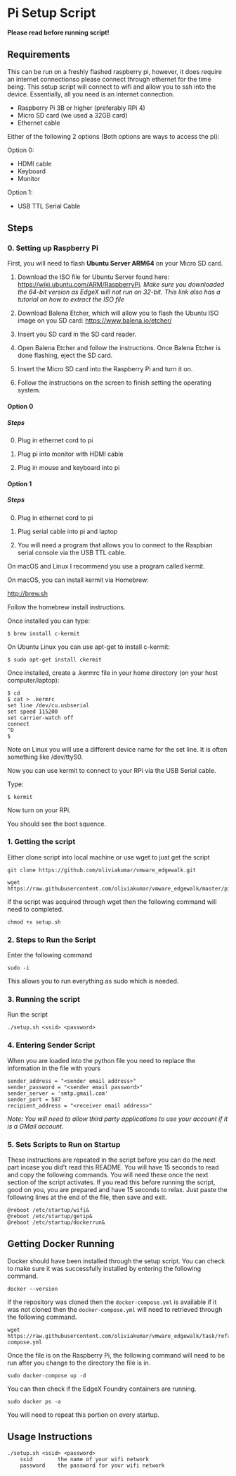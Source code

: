 # Pi Setup Script

**Please read before running script!**

## Requirements
This can be run on a freshly flashed raspberry pi, however, it does require an internet connectionso please connect through ethernet for the time being. This setup script will connect to wifi and allow you to ssh into the device. Essentially, all you need is an internet connection.

* Raspberry Pi 3B or higher (preferably RPi 4)
* Micro SD card (we used a 32GB card)
* Ethernet cable

Either of the following 2 options (Both options are ways to access the pi):

Option 0:
* HDMI cable
* Keyboard
* Monitor

Option 1:
* USB TTL Serial Cable

## Steps
### 0. Setting up Raspberry Pi
First, you will need to flash **Ubuntu Server ARM64** on your Micro SD card.

1. Download the ISO file for Ubuntu Server found here: https://wiki.ubuntu.com/ARM/RaspberryPi. *Make sure you downloaded the 64-bit version as EdgeX will not run on 32-bit. This link also has a tutorial on how to extract the ISO file*

2. Download Balena Etcher, which will allow you to flash the Ubuntu ISO image on you SD card: https://www.balena.io/etcher/

3. Insert you SD card in the SD card reader.

4. Open Balena Etcher and follow the instructions. Once Balena Etcher is done flashing, eject the SD card. 

5. Insert the Micro SD card into the Raspberry Pi and turn it on.

6. Follow the instructions on the screen to finish setting the operating system.

#### Option 0
##### Steps
0. Plug in ethernet cord to pi

1. Plug pi into monitor with HDMI cable

2. Plug in mouse and keyboard into pi

#### Option 1
##### Steps
0. Plug in ethernet cord to pi

1. Plug serial cable into pi and laptop

2. You will need a program that allows you to connect to the Raspbian serial console via the USB TTL cable.

On macOS and Linux I recommend you use a program called kermit.

On macOS, you can install kermit via Homebrew:

http://brew.sh

Follow the homebrew install instructions.

Once installed you can type:

```
$ brew install c-kermit
```

On Ubuntu Linux you can use apt-get to install c-kermit:

```
$ sudo apt-get install ckermit
```

Once installed, create a .kermrc file in your home directory (on your host computer/laptop):

```
$ cd
$ cat > .kermrc
set line /dev/cu.usbserial
set speed 115200
set carrier-watch off
connect
^D
$
```

Note on Linux you will use a different device name for the set line. It is often something like /dev/ttyS0.

Now you can use kermit to connect to your RPi via the USB Serial cable.

Type:

```
$ kermit
```

Now turn on your RPi.

You should see the boot squence.

### 1. Getting the script
Either clone script into local machine or use wget to just get the script

```
git clone https://github.com/oliviakumar/vmware_edgewalk.git
```

```
wget https://raw.githubusercontent.com/oliviakumar/vmware_edgewalk/master/pisetup/setup.sh
```

If the script was acquired through wget then the following command will need to completed.

```chmod +x setup.sh```

### 2. Steps to Run the Script
Enter the following command

```sudo -i```

This allows you to run everything as sudo which is needed.

### 3. Running the script
Run the script

```./setup.sh <ssid> <password>```

### 4. Entering Sender Script
When you are loaded into the python file you need to replace the information in the file with yours
```
sender_address = "<sender email address>"
sender_password = "<sender email password>"
sender_server = 'smtp.gmail.com'
sender_port = 587
recipient_address = "<receiver email address>"
```

*Note: You will need to allow third party applications to use your account if it is a GMail account.*


### 5. Sets Scripts to Run on Startup
These instructions are repeated in the script before you can do the next part incase you did't read this README. You will have 15 seconds to read and copy the following commands. You will need these once the next section of the script activates. If you read this before running the script, good on you, you are prepared and have 15 seconds to relax. Just paste the following lines at the end of the file, then save and exit.
```
@reboot /etc/startup/wifi&
@reboot /etc/startup/getip&
@reboot /etc/startup/dockerrun&
```

## Getting Docker Running
Docker should have been installed through the setup script. You can check to make sure it was successfully installed by entering the following command.

```
docker --version
```

If the repository was cloned then the ```docker-compose.yml``` is available if it was not cloned then the ```docker-compose.yml``` will need to retrieved through the following command.

```
wget https://raw.githubusercontent.com/oliviakumar/vmware_edgewalk/task/refactoring/pisetup/docker-compose.yml
```

Once the file is on the Raspberry Pi, the following command will need to be run after you change to the directory the file is in.

```
sudo docker-compose up -d
```

You can then check if the EdgeX Foundry containers are running.

```
sudo docker ps -a
```

You will need to repeat this portion on every startup.

## Usage Instructions
```
./setup.sh <ssid> <password>
    ssid        the name of your wifi network
    password    the password for your wifi network
